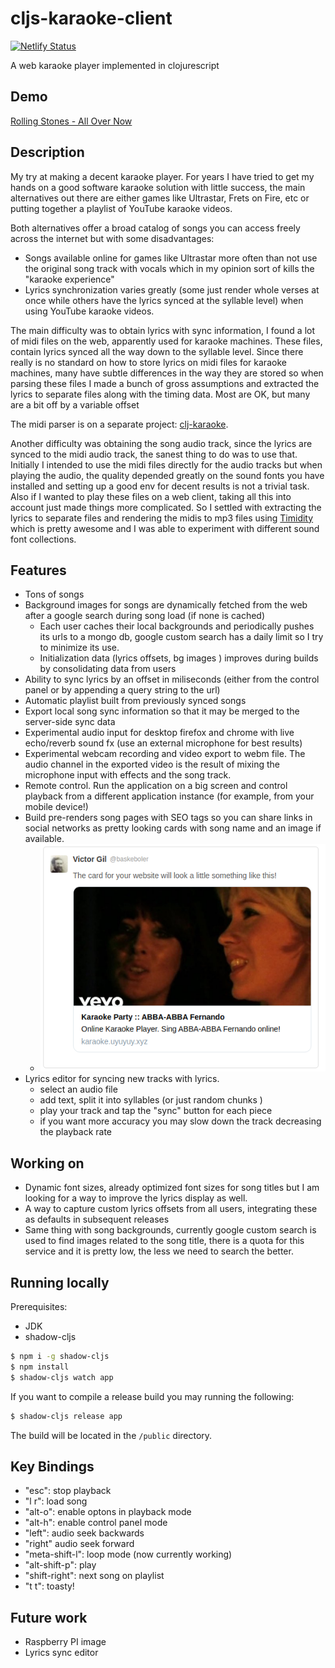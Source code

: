 # cljs-karaoke-client

[![Netlify Status](https://api.netlify.com/api/v1/badges/8cdcf70f-1a6c-40bb-a3f0-02cb24eda852/deploy-status)](https://app.netlify.com/sites/karaoke-player/deploys)

A web karaoke player implemented in clojurescript

## Demo 

[Rolling Stones - All Over Now](https://karaoke-player.netlify.app/songs/Rolling%20Stones-all%20over%20now%20rolling%20stones.html)

## Description 

My try at making a decent karaoke player. 
For years I have tried to get my hands on a good software karaoke solution with little success, the main alternatives out there are either games like Ultrastar, Frets on Fire, etc or putting together a playlist of YouTube karaoke videos. 

Both alternatives offer a broad catalog of songs you can access freely across the internet but with some disadvantages:

- Songs available online for games like Ultrastar more often than not use the original song track with vocals which in my opinion sort of kills the "karaoke experience"
- Lyrics synchronization varies greatly (some just render whole verses at once while others have the lyrics synced at the syllable level) when using YouTube karaoke videos.

The main difficulty was to obtain lyrics with sync information, I found a lot of midi files on the web, apparently used for karaoke machines. These files, contain lyrics synced all the way down to the syllable level. Since there really is no standard on how to store lyrics on midi files for karaoke machines, many have subtle differences in the way they are stored so when parsing these files I made a bunch of gross assumptions and extracted the lyrics to separate files along with the timing data. Most are OK, but many are a bit off by a variable offset

The midi parser is on a separate project: [clj-karaoke](https://github.com/baskeboler/clj-karaoke-lyrics).

Another difficulty was obtaining the song audio track, since the lyrics are synced to the midi audio track, the sanest thing to do was to use that. Initially I intended to use the midi files directly for the audio tracks but when playing the audio, the quality depended greatly on the sound fonts you have installed and setting up a good env for decent results is not a trivial task. Also if I wanted to play these files on a web client, taking all this into account just made things more complicated. So I settled with extracting the lyrics to separate files and rendering the midis to mp3 files using [Timidity](http://timidity.sourceforge.net) which is pretty awesome and I was able to experiment with different sound font collections.

## Features 

- Tons of songs
- Background images for songs are dynamically fetched from the web after a google search during song load (if none is cached)
  - Each user caches their local backgrounds and periodically pushes its urls to a mongo db, google custom search has a daily limit so I try to minimize its use.
  - Initialization data (lyrics offsets, bg images ) improves during builds by consolidating data from users
- Ability to sync lyrics by an offset in miliseconds (either from the control panel or by appending a query string to the url)
- Automatic playlist built from previously synced songs
- Export local song sync information so that it may be merged to the server-side sync data
- Experimental audio input for desktop firefox and chrome with live echo/reverb sound fx (use an external microphone for best results)
- Experimental webcam recording and video export to webm file. The audio channel in the exported video is the result of mixing the microphone input with effects and the song track.
- Remote control. Run the application on a big screen and control playback from a different application instance (for example, from your mobile device!)
- Build pre-renders song pages with SEO tags so you can share links in social networks as pretty looking cards with song name and an image if available.
  - ![Twitter card example](./docs/twittercard.png "example twitter card")
- Lyrics editor for syncing new tracks with lyrics.
  - select an audio file 
  - add text, split it into syllables (or just random chunks )
  - play your track and tap the "sync" button for each piece
  - if you want more accuracy you may slow down the track decreasing the playback rate

## Working on 

- Dynamic font sizes, already optimized font sizes for song titles but I am looking for a way to improve the lyrics display as well.
- A way to capture custom lyrics offsets from all users, integrating these as defaults in subsequent releases
- Same thing with song backgrounds, currently google custom search is used to find images related to the song title, there is a quota for this service and it is pretty low, the less we need to search the better.

## Running locally

Prerequisites: 
* JDK
* shadow-cljs

```bash
$ npm i -g shadow-cljs 
$ npm install
$ shadow-cljs watch app
```

If you want to compile a release build you may running the following: 

```bash 
$ shadow-cljs release app
```

The build will be located in the `/public` directory.

## Key Bindings

- "esc": stop playback
- "l r": load song
- "alt-o": enable optons in playback mode
- "alt-h": enable control panel mode
- "left": audio seek backwards 
- "right" audio seek forward
- "meta-shift-l": loop mode (now currently working) 
- "alt-shift-p": play 
- "shift-right": next song on playlist
- "t t": toasty!

## Future work

- Raspberry PI image
- Lyrics sync editor
